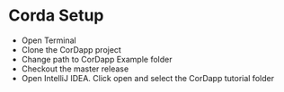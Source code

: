 # Corda Setup

-   Open Terminal
-   Clone the CorDapp project
-   Change path to CorDapp Example folder
-   Checkout the master release
-   Open IntelliJ IDEA. Click open and select the CorDapp tutorial folder